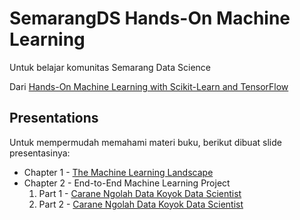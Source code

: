 # SemarangDS Hands-On Machine Learning
Untuk belajar komunitas Semarang Data Science

Dari [Hands-On Machine Learning with Scikit-Learn and TensorFlow](https://github.com/ageron/handson-ml)

## Presentations
Untuk mempermudah memahami materi buku, berikut dibuat slide presentasinya:
- Chapter 1 - [The Machine Learning Landscape](https://docs.google.com/presentation/d/1SLzhdtSGaqLTh1HXFiEAa-FCTecoImv3U7hFPMXdkOA/edit?usp=sharing)
- Chapter 2 - End-to-End Machine Learning Project
  1. Part 1 - [Carane Ngolah Data Koyok Data Scientist](https://docs.google.com/presentation/d/1sLSgZRpilm4Mn12UFpje4nNghIWJCNUhMjACgaKeRoE/edit?usp=sharing)
  2. Part 2 - [Carane Ngolah Data Koyok Data Scientist](https://docs.google.com/presentation/d/17nruCSnrrtORNzyKZxKW2KwcQ30Iw5U_jcT1wIdose8/edit?usp=sharing)
